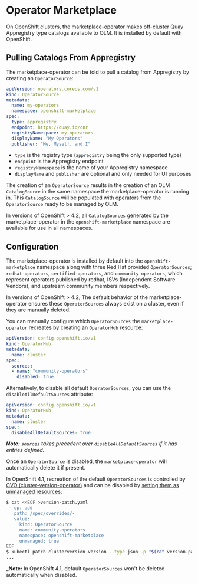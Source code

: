 # Operator Marketplace

On OpenShift clusters, the [marketplace-operator](https://github.com/operator-framework/operator-marketplace) makes off-cluster Quay Appregistry type catalogs available to OLM. It is installed by default with OpenShift.

## Pulling Catalogs From Appregistry

The marketplace-operator can be told to pull a catalog from Appregistry by creating an `OperatorSource`:

```yaml
apiVersion: operators.coreos.com/v1
kind: OperatorSource
metadata:
  name: my-operators
  namespace: openshift-marketplace
spec:
  type: appregistry
  endpoint: https://quay.io/cnr
  registryNamespace: my-operators
  displayName: "My Operators"
  publisher: "Me, Myself, and I"
```

- `type` is the registry type (`appregistry` being the only supported type)
- `endpoint` is the Appregistry endpoint
- `registryNamespace` is the name of your Appregistry namespace
- `displayName` and `publisher` are optional and only needed for UI purposes

The creation of an `OperatorSource` results in the creation of an OLM `CatalogSource` in the same namespace the marketplace-operator is running in. This `CatalogSource` will be populated with operators from the `OperatorSource` ready to be managed by OLM.

In versions of OpenShift > 4.2, all `CatalogSources` generated by the marketplace-operator in the `openshift-marketplace` namespace are available for use in all namespaces.

## Configuration

The marketplace-operator is installed by default into the `openshift-marketplace` namespace along with three Red Hat provided `OperatorSources`; `redhat-operators`, `certified-operators`, and `community-operators`, which represent operators published by redhat, ISVs (Independent Software Vendors), and upstream community members respectively.

In versions of OpenShift > 4.2, The default behavior of the marketplace-operator ensures these `OperatorSources` always exist on a cluster, even if they are manually deleted.

You can manually configure which `OperatorSources` the `marketplace-operator` recreates by creating an `OperatorHub` resource:

```yaml
apiVersion: config.openshift.io/v1
kind: OperatorHub
metadata:
  name: cluster
spec:
  sources:
  - name: "community-operators"
    disabled: true
```

Alternatively, to disable all default `OperatorSources`, you can use the `disableAllDefaultSources` attribute:

```yaml
apiVersion: config.openshift.io/v1
kind: OperatorHub
metadata:
  name: cluster
spec:
  disableAllDefaultSources: true
```

_**Note:** `sources` takes precedent over `disableAllDefaultSources` if it has entries defined._

Once an `OperatorSource` is disabled, the `marketplace-operator` will automatically delete it if present.

In OpenShift 4.1, recreation of the default `OperatorSources` is controlled by [CVO (cluster-version-operator)](https://github.com/openshift/cluster-version-operator/tree/release-4.1) and can be disabled by [setting them as unmanaged resources](https://github.com/openshift/cluster-version-operator/blob/release-4.1/docs/dev/clusterversion.md#setting-objects-unmanaged):

```sh
$ cat <<EOF >version-patch.yaml
 - op: add
   path: /spec/overrides/-
   value:
     kind: OperatorSource
     name: community-operators
     namespace: openshift-marketplace
     unmanaged: true
EOF
$ kubectl patch clusterversion version --type json -p "$(cat version-patch.yaml)"
...
```

_**Note:** In OpenShift 4.1, default `OperatorSources` won't be deleted automatically when disabled.

